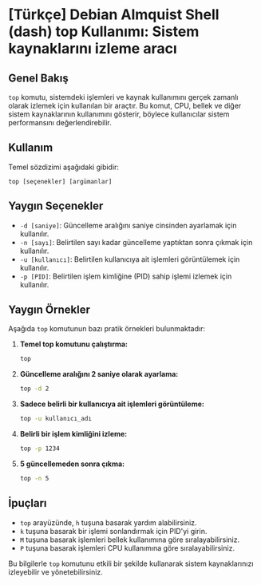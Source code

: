 # [Türkçe] Debian Almquist Shell (dash) top Kullanımı: Sistem kaynaklarını izleme aracı

## Genel Bakış
`top` komutu, sistemdeki işlemleri ve kaynak kullanımını gerçek zamanlı olarak izlemek için kullanılan bir araçtır. Bu komut, CPU, bellek ve diğer sistem kaynaklarının kullanımını gösterir, böylece kullanıcılar sistem performansını değerlendirebilir.

## Kullanım
Temel sözdizimi aşağıdaki gibidir:
```
top [seçenekler] [argümanlar]
```

## Yaygın Seçenekler
- `-d [saniye]`: Güncelleme aralığını saniye cinsinden ayarlamak için kullanılır.
- `-n [sayı]`: Belirtilen sayı kadar güncelleme yaptıktan sonra çıkmak için kullanılır.
- `-u [kullanıcı]`: Belirtilen kullanıcıya ait işlemleri görüntülemek için kullanılır.
- `-p [PID]`: Belirtilen işlem kimliğine (PID) sahip işlemi izlemek için kullanılır.

## Yaygın Örnekler
Aşağıda `top` komutunun bazı pratik örnekleri bulunmaktadır:

1. **Temel top komutunu çalıştırma:**
   ```bash
   top
   ```

2. **Güncelleme aralığını 2 saniye olarak ayarlama:**
   ```bash
   top -d 2
   ```

3. **Sadece belirli bir kullanıcıya ait işlemleri görüntüleme:**
   ```bash
   top -u kullanıcı_adı
   ```

4. **Belirli bir işlem kimliğini izleme:**
   ```bash
   top -p 1234
   ```

5. **5 güncellemeden sonra çıkma:**
   ```bash
   top -n 5
   ```

## İpuçları
- `top` arayüzünde, `h` tuşuna basarak yardım alabilirsiniz.
- `k` tuşuna basarak bir işlemi sonlandırmak için PID'yi girin.
- `M` tuşuna basarak işlemleri bellek kullanımına göre sıralayabilirsiniz.
- `P` tuşuna basarak işlemleri CPU kullanımına göre sıralayabilirsiniz.

Bu bilgilerle `top` komutunu etkili bir şekilde kullanarak sistem kaynaklarınızı izleyebilir ve yönetebilirsiniz.